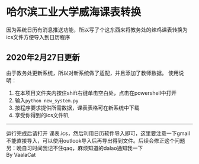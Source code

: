 # 哈尔滨工业大学威海课表转换
因为系统日历有消息推送功能，所以写了个这东西来将教务处的辣鸡课表转换为ics文件方便导入到日历程序

2020年2月27日更新
------
由于教务处更新系统，所以对新系统做了适配，并且添加了教师数据。
使用说明：

1. 在本项目文件夹内按住shift右键单击空白处，点击在powershell中打开
2. 输入`python new_system.py`
3. 按程序要求提供所需数据，课表表格可在新系统中下载
4. 享受你得到的ics文件叭

-------------------------
运行完成后请打开 课表.ics，然后利用日历软件导入即可，这里要注意一下gmail不能直接导入，可以使用outlook导入后再导出得到文件。后续会修正这个问题  
另：晚自习时间我记不住qaq，麻烦知道的dalao通知我一下  
By VaalaCat